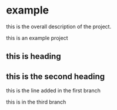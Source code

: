# example
this is the overall description of the project. 

this is an example project

## this is heading
## this is the second heading

this is the line added in the first branch

this is in the third branch
